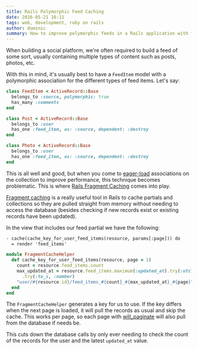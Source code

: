 ```yaml
---
title: Rails Polymorphic Feed Caching
date: 2016-05-21 16:11
tags: web, development, ruby on rails
author: dominic
summary: How to improve polymorphic feeds in a Rails application with fragment caching
---
```


When building a social platform, we're often required to build a feed of some sort, usually containing multiple types of content such as posts, photos, etc.

With this in mind, it's usually best to have a `FeedItem` model with a polymorphic association for the different types of feed items. Let's say:

~~~ruby
class FeedItem < ActiveRecord::Base
  belongs_to :source, polymorphic: true
  has_many :comments
end

class Post < ActiveRecord::Base
  belongs_to :user
  has_one :feed_item, as: :source, dependent: :destroy
end

class Photo < ActiveRecord::Base
  belongs_to :user
  has_one :feed_item, as: :source, dependent: :destroy
end
~~~

This is all well and good, but when you come to [eager-load][el] associations on the collection to improve performance, this technique becomes problematic. This is where [Rails Fragment Caching][fragcache] comes into play.

[Fragment caching][fragcache] is a really useful tool in Rails to cache partials and collections so they are pulled straight from memory without needing to access the database (besides checking if new records exist or existing records have been updated).

In the view that includes our feed partial we have the following:

~~~html
- cache(cache_key_for_user_feed_items(resource, params[:page])) do
  = render 'feed_items'
~~~

~~~ruby
module FragmentCacheHelper
  def cache_key_for_user_feed_items(resource, page = 1)
    count = resource.feed_items.count
    max_updated_at = resource.feed_items.maximum(:updated_at).try(:utc)
      .try(:to_s, :number)
    "user/#{resource.id}/feed_items_#{count}_#{max_updated_at}_#{page}"
  end
end
~~~

The `FragmentCacheHelper` generates a key for us to use. If the key differs when the next page is loaded, it will pull the records as usual and skip the cache. This works per page, so each page with [will_paginate][wp] will also pull from the database if needs be.

This cuts down the database calls by only ever needing to check the count of the records for the user and the latest `updated_at` value.

[el]: http://guides.rubyonrails.org/active_record_querying.html#eager-loading-associations
[wp]: https://github.com/mislav/will_paginate
[fragcache]: http://guides.rubyonrails.org/caching_with_rails.html#fragment-caching
